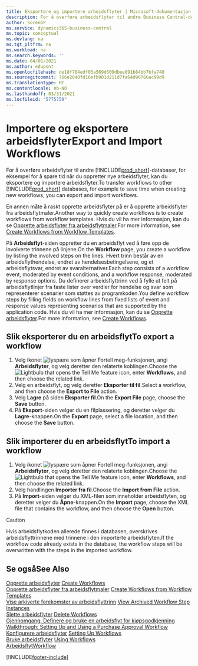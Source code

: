 ```yaml
---
title: Eksportere og importere arbeidsflyter | Microsoft-dokumentasjon
description: For å overføre arbeidsflyter til andre Business Central-databaser, for eksempel for å spare tid når du oppretter nye arbeidsflyter, kan du eksportere og importere arbeidsflyter.
author: SorenGP
ms.service: dynamics365-business-central
ms.topic: conceptual
ms.devlang: na
ms.tgt_pltfrm: na
ms.workload: na
ms.search.keywords: ''
ms.date: 04/01/2021
ms.author: edupont
ms.openlocfilehash: de18f704edf03a569d609dbee891b84bb7bfa748
ms.sourcegitcommit: 766e2840fd16efb901d211d7fa64d96766ac99d9
ms.translationtype: HT
ms.contentlocale: nb-NO
ms.lasthandoff: 03/31/2021
ms.locfileid: "5775750"
---
```

# <a name="export-and-import-workflows"></a><span data-ttu-id="abd06-103">Importere og eksportere arbeidsflyter</span><span class="sxs-lookup"><span data-stu-id="abd06-103">Export and Import Workflows</span></span>
<span data-ttu-id="abd06-104">For å overføre arbeidsflyter til andre [!INCLUDE[prod_short](includes/prod_short.md)]-databaser, for eksempel for å spare tid når du oppretter nye arbeidsflyter, kan du eksportere og importere arbeidsflyter.</span><span class="sxs-lookup"><span data-stu-id="abd06-104">To transfer workflows to other [!INCLUDE[prod_short](includes/prod_short.md)] databases, for example to save time when creating new workflows, you can export and import workflows.</span></span>  

 <span data-ttu-id="abd06-105">En annen måte å raskt opprette arbeidsflyter på er å opprette arbeidsflyter fra arbeidsflytmaler.</span><span class="sxs-lookup"><span data-stu-id="abd06-105">Another way to quickly create workflows is to create workflows from workflow templates.</span></span> <span data-ttu-id="abd06-106">Hvis du vil ha mer informasjon, kan du se [Opprette arbeidsflyter fra arbeidsflytmaler](across-how-to-create-workflows-from-workflow-templates.md).</span><span class="sxs-lookup"><span data-stu-id="abd06-106">For more information, see [Create Workflows from Workflow Templates](across-how-to-create-workflows-from-workflow-templates.md).</span></span>  

 <span data-ttu-id="abd06-107">På **Arbeidsflyt**-siden oppretter du en arbeidsflyt ved å føre opp de involverte trinnene på linjene.</span><span class="sxs-lookup"><span data-stu-id="abd06-107">On the **Workflow** page, you create a workflow by listing the involved steps on the lines.</span></span> <span data-ttu-id="abd06-108">Hvert trinn består av en arbeidsflythendelse, endret av hendelsesbetingelsene, og et arbeidsflytsvar, endret av svaralternativer.</span><span class="sxs-lookup"><span data-stu-id="abd06-108">Each step consists of a workflow event, moderated by event conditions, and a workflow response, moderated by response options.</span></span> <span data-ttu-id="abd06-109">Du definerer arbeidsflyttrinn ved å fylle ut felt på arbeidsflytlinjer fra faste lister over verdier for hendelse og svar som representerer scenarier som støttes av programkoden.</span><span class="sxs-lookup"><span data-stu-id="abd06-109">You define workflow steps by filling fields on workflow lines from fixed lists of event and response values representing scenarios that are supported by the application code.</span></span> <span data-ttu-id="abd06-110">Hvis du vil ha mer informasjon, kan du se [Opprette arbeidsflyter](across-how-to-create-workflows.md).</span><span class="sxs-lookup"><span data-stu-id="abd06-110">For more information, see [Create Workflows](across-how-to-create-workflows.md).</span></span>  

## <a name="to-export-a-workflow"></a><span data-ttu-id="abd06-111">Slik eksporterer du en arbeidsflyt</span><span class="sxs-lookup"><span data-stu-id="abd06-111">To export a workflow</span></span>  
1.  <span data-ttu-id="abd06-112">Velg ikonet ![lyspære som åpner Fortell meg-funksjonen](media/ui-search/search_small.png "Fortell hva du vil gjøre"), angi **Arbeidsflyter**, og velg deretter den relaterte koblingen.</span><span class="sxs-lookup"><span data-stu-id="abd06-112">Choose the ![Lightbulb that opens the Tell Me feature](media/ui-search/search_small.png "Tell me what you want to do") icon, enter **Workflows**, and then choose the related link.</span></span>  
2.  <span data-ttu-id="abd06-113">Velg en arbeidsflyt, og velg deretter **Eksporter til fil**.</span><span class="sxs-lookup"><span data-stu-id="abd06-113">Select a workflow, and then choose the **Export to File** action.</span></span>  
3.  <span data-ttu-id="abd06-114">Velg **Lagre** på siden **Eksporter fil**.</span><span class="sxs-lookup"><span data-stu-id="abd06-114">On the **Export File** page, choose the **Save** button.</span></span>  
4.  <span data-ttu-id="abd06-115">På **Eksport**-siden velger du en filplassering, og deretter velger du **Lagre**-knappen.</span><span class="sxs-lookup"><span data-stu-id="abd06-115">On the **Export** page, select a file location, and then choose the **Save** button.</span></span>  

## <a name="to-import-a-workflow"></a><span data-ttu-id="abd06-116">Slik importerer du en arbeidsflyt</span><span class="sxs-lookup"><span data-stu-id="abd06-116">To import a workflow</span></span>  
1.  <span data-ttu-id="abd06-117">Velg ikonet ![lyspære som åpner Fortell meg-funksjonen](media/ui-search/search_small.png "Fortell hva du vil gjøre"), angi **Arbeidsflyter**, og velg deretter den relaterte koblingen.</span><span class="sxs-lookup"><span data-stu-id="abd06-117">Choose the ![Lightbulb that opens the Tell Me feature](media/ui-search/search_small.png "Tell me what you want to do") icon, enter **Workflows**, and then choose the related link.</span></span>  
2.  <span data-ttu-id="abd06-118">Velg handlingen **Importer fra fil**.</span><span class="sxs-lookup"><span data-stu-id="abd06-118">Choose the **Import from File** action.</span></span>  
3.  <span data-ttu-id="abd06-119">På **Import**-siden velger du XML-filen som inneholder arbeidsflyten, og deretter velger du **Åpne**-knappen.</span><span class="sxs-lookup"><span data-stu-id="abd06-119">On the **Import** page, choose the XML file that contains the workflow, and then choose the **Open** button.</span></span>  

> [!CAUTION]  
>  <span data-ttu-id="abd06-120">Hvis arbeidsflytkoden allerede finnes i databasen, overskrives arbeidsflyttrinnene med trinnene i den importerte arbeidsflyten.</span><span class="sxs-lookup"><span data-stu-id="abd06-120">If the workflow code already exists in the database, the workflow steps will be overwritten with the steps in the imported workflow.</span></span>  

## <a name="see-also"></a><span data-ttu-id="abd06-121">Se også</span><span class="sxs-lookup"><span data-stu-id="abd06-121">See Also</span></span>  
 <span data-ttu-id="abd06-122">[Opprette arbeidsflyter](across-how-to-create-workflows.md) </span><span class="sxs-lookup"><span data-stu-id="abd06-122">[Create Workflows](across-how-to-create-workflows.md) </span></span>  
 <span data-ttu-id="abd06-123">[Opprette arbeidsflyter fra arbeidsflytmaler](across-how-to-create-workflows-from-workflow-templates.md) </span><span class="sxs-lookup"><span data-stu-id="abd06-123">[Create Workflows from Workflow Templates](across-how-to-create-workflows-from-workflow-templates.md) </span></span>  
 <span data-ttu-id="abd06-124">[Vise arkiverte forekomster av arbeidsflyttrinn](across-how-to-view-archived-workflow-step-instances.md) </span><span class="sxs-lookup"><span data-stu-id="abd06-124">[View Archived Workflow Step Instances](across-how-to-view-archived-workflow-step-instances.md) </span></span>  
 <span data-ttu-id="abd06-125">[Slette arbeidsflyter](across-how-to-delete-workflows.md) </span><span class="sxs-lookup"><span data-stu-id="abd06-125">[Delete Workflows](across-how-to-delete-workflows.md) </span></span>  
 <span data-ttu-id="abd06-126">[Gjennomgang: Definere og bruke en arbeidsflyt for kjøpsgodkjenning](walkthrough-setting-up-and-using-a-purchase-approval-workflow.md) </span><span class="sxs-lookup"><span data-stu-id="abd06-126">[Walkthrough: Setting Up and Using a Purchase Approval Workflow](walkthrough-setting-up-and-using-a-purchase-approval-workflow.md) </span></span>  
 <span data-ttu-id="abd06-127">[Konfigurere arbeidsflyter](across-set-up-workflows.md) </span><span class="sxs-lookup"><span data-stu-id="abd06-127">[Setting Up Workflows](across-set-up-workflows.md) </span></span>  
 <span data-ttu-id="abd06-128">[Bruke arbeidsflyter](across-use-workflows.md) </span><span class="sxs-lookup"><span data-stu-id="abd06-128">[Using Workflows](across-use-workflows.md) </span></span>  
 [<span data-ttu-id="abd06-129">Arbeidsflyt</span><span class="sxs-lookup"><span data-stu-id="abd06-129">Workflow</span></span>](across-workflow.md)   


[!INCLUDE[footer-include](includes/footer-banner.md)]